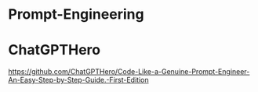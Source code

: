 # Prompt-Engineering

# ChatGPTHero
https://github.com/ChatGPTHero/Code-Like-a-Genuine-Prompt-Engineer-An-Easy-Step-by-Step-Guide.-First-Edition
